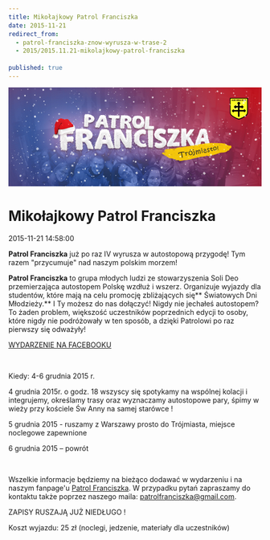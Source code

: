 ```yaml
---
title: Mikołajkowy Patrol Franciszka
date: 2015-11-21
redirect_from: 
  - patrol-franciszka-znow-wyrusza-w-trase-2
  - 2015/2015.11.21-mikolajkowy-patrol-franciszka

published: true
---
```



![/assets/posts/2015/2015-11-21-mikolajkowy-patrol-franciszka/Mikolajkowy_Patrol06.jpg](/assets/posts/2015/2015-11-21-mikolajkowy-patrol-franciszka/Mikolajkowy_Patrol06.jpg)

# Mikołajkowy Patrol Franciszka

<time>2015-11-21 14:58:00</time>



**Patrol Franciszka** już po raz IV wyrusza w autostopową przygodę! Tym razem "przycumuje" nad naszym polskim morzem! 


**Patrol Franciszka** to grupa młodych ludzi ze stowarzyszenia Soli Deo przemierzająca autostopem Polskę wzdłuż i wszerz. Organizuje wyjazdy dla studentów, które mają na celu promocję zbliżających się** Światowych Dni Młodzieży.** I Ty możesz do nas dołączyć! Nigdy nie jechałeś autostopem? To żaden problem, większość uczestników poprzednich edycji to osoby, które nigdy nie podróżowały w ten sposób, a dzięki Patrolowi po raz pierwszy się odważyły!


[WYDARZENIE NA FACEBOOKU](https://www.facebook.com/events/495213867325303/)


<!--{{intro-break}}-->


 


Kiedy: 4-6 grudnia 2015 r. 


4 grudnia 2015r. o godz. 18 wszyscy się spotykamy na wspólnej kolacji i integrujemy, określamy trasy oraz wyznaczamy autostopowe pary, śpimy w wieży przy kościele Św Anny na samej starówce !


5 grudnia 2015 - ruszamy z Warszawy prosto do Trójmiasta, miejsce noclegowe zapewnione


6 grudnia 2015 – powrót


 


Wszelkie informacje będziemy na bieżąco dodawać w wydarzeniu i na naszym fanpage'u [Patrol Franciszka](https://www.facebook.com/patrolfranciszka/?fref=ts). W przypadku pytań zapraszamy do kontaktu także poprzez naszego maila: patrolfranciszka@gmail.com. 

ZAPISY RUSZAJĄ JUŻ NIEDŁUGO ! 

Koszt wyjazdu: 25 zł (noclegi, jedzenie, materiały dla uczestników)


<!--{{json:{"created_date":"2015-11-21 14:58:00","publish_down":"0000-00-00 00:00:00","id":"5442"}}}-->